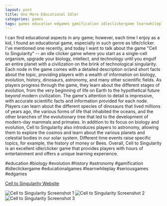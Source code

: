```yaml
---
layout: post
title: One More Educational Idler
categories: games
tags: games education edgames gamification idleclickergame learnwhileplay
---
```


I can find educational aspects in any game; however, each time I enjoy as a kid, I found an educational game, especially in such genre as Idle/clicker. I've mentioned one recently, and today I want to talk about the game "Cell to Singularity" -- an idle clicker game where you start as a single-cell organism, upgrade your biology, intellect, and technology until you engulf an entire planet with a civilization on the brink of technological singularity. Each node in the game comes with a detailed description or/and short facts about the topic, providing players with a wealth of information on biology, evolution, history, dinosaurs, astronomy, and many other scientific fields. As players progress through the game, they learn about the different stages of evolution, from the very beginning of life on Earth to the hypothetical future beyond modern civilization. The game's attention to detail is impressive, with accurate scientific facts and information provided for each node. Players can learn about the different species of dinosaurs that lived millions of years ago, the various forms of life that inhabited the oceans, and the other branches of the evolutionary tree that led to the development of modern-day mammals and primates. In addition to its focus on biology and evolution, Cell to Singularity also introduces players to astronomy, allowing them to explore the cosmos and learn about the various planets and celestial bodies in our solar system. Different time events raise specific topics, for example, the history of money or Bees. Overall, Cell to Singularity is an excellent idle/clicker game that provides players with hours of entertainment and offers a unique learning experience.

#education #biology #evolution #history #astronomy #gamification #idleclickergame #educationalgames #learnwhileplay #seriousgames #edgames

[Cell to Singularity Website](https://celltosingularity.com/)

![Cell to Singularity Screenshot 1](/assets/images/cell_to_singularity_screenshot_1.png)
![Cell to Singularity Screenshot 2](/assets/images/cell_to_singularity_screenshot_2.png)
![Cell to Singularity Screenshot 3](/assets/images/cell_to_singularity_screenshot_3.png)